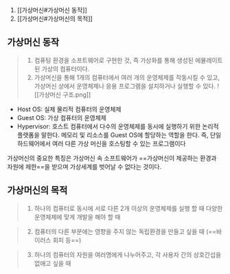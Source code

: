 1. [[가상머신#가상머신 동작]] 
2. [[가상머신#가상머신의 목적]]

## 가상머신 동작

> 1. 컴퓨팅 환경을 소프트웨어로 구현한 것, 즉 가상화를 통해 생성된 에뮬레이트된 가상의 컴퓨터이다.
> 2. 가상머신을 통해 1개의 컴퓨터에서 여러 개의 운영체제를 작동시킬 수 있고, 가상머신 상에서 운영체제나 응용 프로그램을 설치하거나 실행할 수 있다.
![[가상머신 구조.png]]
- Host OS: 실제 물리적 컴퓨터의 운영체제
- Guest OS: 가상 컴퓨터의 운영체제
- Hypervisor: 호스트 컴퓨터에서 다수의 운영체제를 동시에 실행하기 위한 논리적 플랫폼을 말한다. 메모리 및 리소스를 Guest OS에 할당하는 역할을 한다. 즉, 단일 하드웨어에서 여러 다른 가상 머신을 호스팅할 수 있는 프로그램이다

가상머신의 중요한 특징은 가상머신 속 소프트웨어가 ==가상머신이 제공하는 환경과 자원에 제한==을 받으며 가상세계를 벗어날 수 없다는 것이다.
## 가상머신의 목적
> 1. 하나의 컴퓨터로 동시에 서로 다른 2개 이상의 운영체제를 실행 할 때
	 다양한 운영체제에 맞게 개발을 해야 할 때

> 2. 컴퓨터의 다른 부분에는 영향을 주지 않는 독립환경을 만들고 싶을 때 (==바이러스 회피 등==) 

> 3. 하나의 컴퓨터의 자원을 여러명에게 나누어주고, 각 사용자 간의 상호간섭을 없애고 싶을 때

